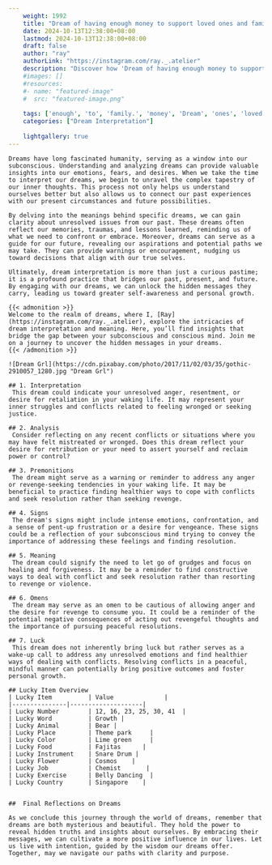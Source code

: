 ```yaml
---
    weight: 1992
    title: "Dream of having enough money to support loved ones and family."  # Assuming 'title' column exists
    date: 2024-10-13T12:38:00+08:00
    lastmod: 2024-10-13T12:38:00+08:00
    draft: false
    author: "ray"
    authorLink: "https://instagram.com/ray._.atelier"
    description: "Discover how 'Dream of having enough money to support loved ones and family.' can interpret your future and uncover its significant meanings in your life."
    #images: []
    #resources:
    #- name: "featured-image"
    #  src: "featured-image.png"
    
    tags: ['enough', 'to', 'family.', 'money', 'Dream', 'ones', 'loved', 'and', 'of', 'support', 'having']
    categories: ["Dream Interpretation"]
    
    lightgallery: true
---
```

    
    Dreams have long fascinated humanity, serving as a window into our subconscious. Understanding and analyzing dreams can provide valuable insights into our emotions, fears, and desires. When we take the time to interpret our dreams, we begin to unravel the complex tapestry of our inner thoughts. This process not only helps us understand ourselves better but also allows us to connect our past experiences with our present circumstances and future possibilities.
    
    By delving into the meanings behind specific dreams, we can gain clarity about unresolved issues from our past. These dreams often reflect our memories, traumas, and lessons learned, reminding us of what we need to confront or embrace. Moreover, dreams can serve as a guide for our future, revealing our aspirations and potential paths we may take. They can provide warnings or encouragement, nudging us toward decisions that align with our true selves.
    
    Ultimately, dream interpretation is more than just a curious pastime; it is a profound practice that bridges our past, present, and future. By engaging with our dreams, we can unlock the hidden messages they carry, leading us toward greater self-awareness and personal growth.
    
    {{< admonition >}}
    Welcome to the realm of dreams, where I, [Ray](https://instagram.com/ray._.atelier), explore the intricacies of dream interpretation and meaning. Here, you’ll find insights that bridge the gap between your subconscious and conscious mind. Join me on a journey to uncover the hidden messages in your dreams.
    {{< /admonition >}}
    
    ![Dream Grl](https://cdn.pixabay.com/photo/2017/11/02/03/35/gothic-2910057_1280.jpg "Dream Grl")
    
    ## 1. Interpretation
     This dream could indicate your unresolved anger, resentment, or desire for retaliation in your waking life. It may represent your inner struggles and conflicts related to feeling wronged or seeking justice.
    
    ## 2. Analysis
     Consider reflecting on any recent conflicts or situations where you may have felt mistreated or wronged. Does this dream reflect your desire for retribution or your need to assert yourself and reclaim power or control?
    
    ## 3. Premonitions
     The dream might serve as a warning or reminder to address any anger or revenge-seeking tendencies in your waking life. It may be beneficial to practice finding healthier ways to cope with conflicts and seek resolution rather than seeking revenge.
    
    ## 4. Signs
     The dream's signs might include intense emotions, confrontation, and a sense of pent-up frustration or a desire for vengeance. These signs could be a reflection of your subconscious mind trying to convey the importance of addressing these feelings and finding resolution.
    
    ## 5. Meaning
     The dream could signify the need to let go of grudges and focus on healing and forgiveness. It may be a reminder to find constructive ways to deal with conflict and seek resolution rather than resorting to revenge or violence.
    
    ## 6. Omens
     The dream may serve as an omen to be cautious of allowing anger and the desire for revenge to consume you. It could be a reminder of the potential negative consequences of acting out revengeful thoughts and the importance of pursuing peaceful resolutions.
    
    ## 7. Luck
     This dream does not inherently bring luck but rather serves as a wake-up call to address any unresolved emotions and find healthier ways of dealing with conflicts. Resolving conflicts in a peaceful, mindful manner can potentially bring positive outcomes and foster personal growth.
    
    ## Lucky Item Overview
    | Lucky Item          | Value              |
    |---------------|--------------------|
    | Lucky Number        | 12, 16, 23, 25, 30, 41  |
    | Lucky Word          | Growth |
    | Lucky Animal        | Bear |
    | Lucky Place         | Theme park     |
    | Lucky Color         | Lime green     |
    | Lucky Food          | Fajitas      |
    | Lucky Instrument    | Snare Drum |
    | Lucky Flower        | Cosmos    |
    | Lucky Job           | Chemist       |
    | Lucky Exercise      | Belly Dancing  |
    | Lucky Country       | Singapore    |
    
    
    ##  Final Reflections on Dreams
    
    As we conclude this journey through the world of dreams, remember that dreams are both mysterious and beautiful. They hold the power to reveal hidden truths and insights about ourselves. By embracing their messages, we can cultivate a more positive influence in our lives. Let us live with intention, guided by the wisdom our dreams offer. Together, may we navigate our paths with clarity and purpose.
    